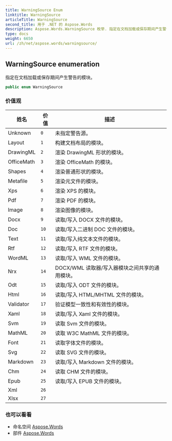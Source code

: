 ```yaml
---
title: WarningSource Enum
linktitle: WarningSource
articleTitle: WarningSource
second_title: 用于 .NET 的 Aspose.Words
description: Aspose.Words.WarningSource 枚举. 指定在文档加载或保存期间产生警告的模块 在 C#.
type: docs
weight: 6650
url: /zh/net/aspose.words/warningsource/
---
```

## WarningSource enumeration

指定在文档加载或保存期间产生警告的模块。

```csharp
public enum WarningSource
```

### 价值观

| 姓名 | 价值 | 描述 |
| --- | --- | --- |
| Unknown | `0` | 未指定警告源。 |
| Layout | `1` | 构建文档布局的模块。 |
| DrawingML | `2` | 渲染 DrawingML 形状的模块。 |
| OfficeMath | `3` | 渲染 OfficeMath 的模块。 |
| Shapes | `4` | 渲染普通形状的模块。 |
| Metafile | `5` | 渲染元文件的模块。 |
| Xps | `6` | 渲染 XPS 的模块。 |
| Pdf | `7` | 渲染 PDF 的模块。 |
| Image | `8` | 渲染图像的模块。 |
| Docx | `9` | 读取/写入 DOCX 文件的模块。 |
| Doc | `10` | 读取/写入二进制 DOC 文件的模块。 |
| Text | `11` | 读取/写入纯文本文件的模块。 |
| Rtf | `12` | 读取/写入 RTF 文件的模块。 |
| WordML | `13` | 读取/写入 WML 文件的模块。 |
| Nrx | `14` | DOCX/WML 读取器/写入器模块之间共享的通用模块。 |
| Odt | `15` | 读取/写入 ODT 文件的模块。 |
| Html | `16` | 读取/写入 HTML/MHTML 文件的模块。 |
| Validator | `17` | 验证模型一致性和有效性的模块。 |
| Xaml | `18` | 读取/写入 Xaml 文件的模块。 |
| Svm | `19` | 读取 Svm 文件的模块。 |
| MathML | `20` | 读取 W3C MathML 文件的模块。 |
| Font | `21` | 读取字体文件的模块。 |
| Svg | `22` | 读取 SVG 文件的模块。 |
| Markdown | `23` | 读取/写入 Markdown 文件的模块。 |
| Chm | `24` | 读取 CHM 文件的模块。 |
| Epub | `25` | 读取/写入 EPUB 文件的模块。 |
| Xml | `26` |  |
| Xlsx | `27` |  |

### 也可以看看

* 命名空间 [Aspose.Words](../../aspose.words/)
* 部件 [Aspose.Words](../../)
